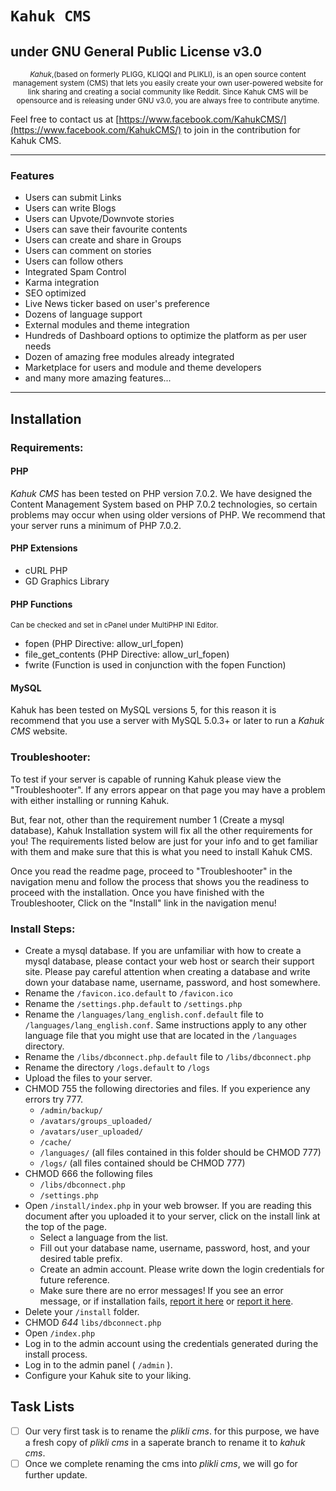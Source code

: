 <h1><code>Kahuk CMS</code></h1>
<h2>under GNU General Public License v3.0</h2>

<div align="center">
    <small><p><em>Kahuk</em>,(based on formerly PLIGG, KLIQQI and PLIKLI), is an open source content management system (CMS) that lets you easily create your own user-powered website for link sharing and creating a social community like Reddit. Since Kahuk CMS will be opensource and is releasing under GNU v3.0, you are always free to contribute anytime.</p></small>
</div>

Feel free to contact us at [https://www.facebook.com/KahukCMS/](https://www.facebook.com/KahukCMS/) to join in the contribution for Kahuk CMS.
___

### Features

* Users can submit Links
* Users can write Blogs
* Users can Upvote/Downvote stories
* Users can save their favourite contents
* Users can create and share in Groups
* Users can comment on stories
* Users can follow others
* Integrated Spam Control
* Karma integration
* SEO optimized
* Live News ticker based on user's preference
* Dozens of language support
* External modules and theme integration
* Hundreds of Dashboard options to optimize the platform as per user needs
* Dozen of amazing free modules already integrated
* Marketplace for users and module and theme developers
* and many more amazing features...

___

## Installation

### Requirements:

#### PHP
*Kahuk CMS* has been tested on PHP version 7.0.2. We have designed the Content Management System based on PHP 7.0.2 technologies, so certain problems may occur when using older versions of PHP. We recommend that your server runs a minimum of PHP 7.0.2.

#### PHP Extensions
* cURL PHP
* GD Graphics Library

#### PHP Functions
<small>Can be checked and set in cPanel under MultiPHP INI Editor.</small>

* fopen (PHP Directive: allow_url_fopen)
* file_get_contents (PHP Directive: allow_url_fopen)
* fwrite (Function is used in conjunction with the fopen Function)

#### MySQL
Kahuk has been tested on MySQL versions 5, for this reason it is recommend that you use a server with MySQL 5.0.3+ or later to run a *Kahuk CMS* website.
			

### Troubleshooter:

To test if your server is capable of running Kahuk please view the "Troubleshooter". If any errors appear on that page you may have a problem with either installing or running Kahuk.

But, fear not, other than the requirement number 1 (Create a mysql database), Kahuk Installation system will fix all the other requirements for you! The requirements listed below are just for your info and to get familiar with them and make sure that this is what you need to install Kahuk CMS.

Once you read the readme page, proceed to "Troubleshooter" in the navigation menu and follow the process that shows you the readiness to proceed with the installation. Once you have finished with the Troubleshooter, Click on the "Install" link in the navigation menu!

### Install Steps:

* Create a mysql database. If you are unfamiliar with how to create a mysql database, please contact your web host or search their support site. Please pay careful attention when creating a database and write down your database name, username, password, and host somewhere.
* Rename the `/favicon.ico.default` to `/favicon.ico`
* Rename the `/settings.php.default` to `/settings.php`
* Rename the `/languages/lang_english.conf.default` file to `/languages/lang_english.conf`. Same instructions apply to any other language file that you might use that are located in the `/languages` directory.
* Rename the `/libs/dbconnect.php.default` file to `/libs/dbconnect.php`
* Rename the directory `/logs.default` to `/logs`
* Upload the files to your server.
* CHMOD 755 the following directories and files. If you experience any errors try 777.
    * `/admin/backup/`
    * `/avatars/groups_uploaded/`
    * `/avatars/user_uploaded/`
    * `/cache/`
    * `/languages/` (all files contained in this folder should be CHMOD 777)
    * `/logs/` (all files contained should be CHMOD 777)
* CHMOD 666 the following files
    * `/libs/dbconnect.php`
    * `/settings.php`
* Open `/install/index.php` in your web browser. If you are reading this document after you uploaded it to your server, click on the install link at the top of the page.
    * Select a language from the list. 
    * Fill out your database name, username, password, host, and your desired table prefix.
    * Create an admin account. Please write down the login credentials for future reference.
    * Make sure there are no error messages! If you see an error message, or if installation fails, [report it here](https://github.com/Micro-Solutions-Bangladesh/kahuk/issues) or [report it here](https://www.facebook.com/KahukCMS/).
* Delete your `/install` folder.
* CHMOD *644* `libs/dbconnect.php`
* Open `/index.php`
* Log in to the admin account using the credentials generated during the install process.
* Log in to the admin panel ( `/admin` ).
* Configure your Kahuk site to your liking.

## Task Lists

- [ ] Our very first task is to rename the *plikli cms*. for this purpose, we have a fresh copy of *plikli cms* in a saperate branch to rename it to *kahuk cms*.
- [ ] Once we complete renaming the cms into *plikli cms*, we will go for further update.

